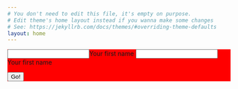 ```yaml
---
# You don't need to edit this file, it's empty on purpose.
# Edit theme's home layout instead if you wanna make some changes
# See: https://jekyllrb.com/docs/themes/#overriding-theme-defaults
layout: home
---
```

<div style="background: red">
<form method="POST" action="https://api.staticman.net/v2/entry/fuselagetown/staticmantest/gh-pages/comments/">
  <input name="options[redirect]" type="hidden" value="https://stitchfix-prototype.netlify.com/clients/kid">
  <!-- e.g. "2016-01-02-this-is-a-post" -->
  <input name="options[slug]" type="hidden" value="{{ page.slug }}">
  <label><input name="fields[name-parent]" type="text">Your first name</label>
  <label><input name="fields[name-kid]" type="text">Your first name</label>
  
  <button type="submit">Go!</button>
</form>
</div>